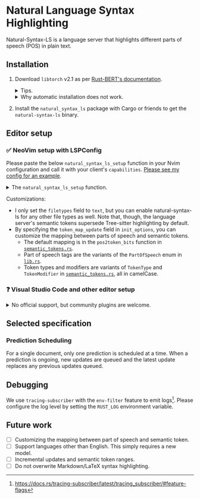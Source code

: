 # Natural Language Syntax Highlighting

Natural-Syntax-LS is a language server that highlights different parts of
speech (POS) in plain text.

## Installation

1. Download `libtorch` v2.1 as per
    [Rust-BERT's documentation][download-torch].
    <details><summary>Tips.</summary>

    You can figure out the URL to download `libtorch` [in tch-rs' build
    script](https://github.com/LaurentMazare/tch-rs/blob/5480d6fd4be12e748e0d87555db54a5f6e74edf2/torch-sys/build.rs#L311).
    If you are too lazy to set up environment variables,
    you can simply download the libraries to `/usr/local/lib/`.

    </details>
    <details><summary>Why automatic installation does not work.</summary>

    Rust-BERT has an "automatic installation" option that
    uses tch-rs' build script to download `libtorch`.
    However,
    the binary produced this way does not run because that `libtorch` is not on
    `LD_LIBRARY_PATH`.
    Alternatively, you could statically link `libtorch`,
    but that would
    [require you to download `libtorch` yourself][tch-static-linking] anyway.

    </details>
1. Install the `natural_syntax_ls` package with Cargo or friends to
    get the `natural-syntax-ls` binary.

## Editor setup

### ✅ NeoVim setup with LSPConfig

Please paste the below `natural_syntax_ls_setup` function in
your Nvim configuration and call it with your client's `capabilities`.
[Please see my config for an
example](https://github.com/SichangHe/.config/blob/b0961205a060d3588f56e97fd066a35424fe64a9/nvim/lua/plugins/lsp.lua#L301).

<details><summary>The <code>natural_syntax_ls_setup</code> function.</summary>

```lua
local function natural_syntax_ls_setup(capabilities)
    local lspconfig = require('lspconfig')
    require('lspconfig.configs')['natural_syntax_ls'] = {
        default_config = {
            cmd = { 'natural-syntax-ls' },
            filetypes = { 'text' },
            single_file_support = true,
        },
        docs = {
            description = [[The Natural Syntax Language Server for highlighting parts of speech.]],
        },
    }
    lspconfig['natural_syntax_ls'].setup {
        capabilities,
        init_options = {
            token_map_update = {
                -- Customize your POS-token mapping here. E.g.:
                --[[
                -- Disable coordinating conjunctions highlighting.
                CC = vim.NIL, -- `nil` does not work because it gets ignored.
                -- Highlight wh-determiners as enum members without any modifiers.
                WDT = { type = "enumMember" },
                -- Highlight determiners as read-only classes.
                DT = { type = "class", modifiers = { "readonly" } },
                ]]
            },
        },
    }
end
```

</details>

Customizations:

- I only set the `filetypes` field to `text`,
    but you can enable natural-syntax-ls for any other file types as well.
    Note that, though,
    the language server's semantic tokens supersede Tree-sitter highlighting by
    default.
- By specifying the `token_map_update` field in `init_options`,
    you can customize the mapping between parts of speech and semantic tokens.
    - The default mapping is in the `pos2token_bits` function in
        [`semantic_tokens.rs`][semantic_tokens.rs].
    - Part of speech tags are the variants of the `PartOfSpeech` enum in
        [`lib.rs`](https://github.com/SichangHe/natural_syntax/blob/main/src/lib.rs).
    - Token types and modifiers are variants of `TokenType` and
        `TokenModifier` in [`semantic_tokens.rs`][semantic_tokens.rs],
        all in camelCase.

### ❓ Visual Studio Code and other editor setup

<details>
<summary>No official support, but community plugins are welcome.</summary>

I do not currently use VSCode and these other editors,
so I do not wish to maintain plugins for them.

However,
it should be straightforward to implement plugins for them since
Natural-Syntax-LS implements the Language Server Protocol (LSP).
So,
please feel free to make a plugin yourself and create an issue for me to
link it here.

</details>

## Selected specification

### Prediction Scheduling

For a single document, only one prediction is scheduled at a time.
When a prediction is ongoing,
new updates are queued and
the latest update replaces any previous updates queued.

## Debugging

We use `tracing-subscriber` with the `env-filter` feature to
emit logs[^tracing-env-filter].
Please configure the log level by setting the `RUST_LOG` environment variable.

## Future work

- [ ] Customizing the mapping between part of speech and semantic token.
- [ ] Support languages other than English. This simply requires a new model.
- [ ] Incremental updates and semantic token ranges.
- [ ] Do not overwrite Markdown/LaTeX syntax highlighting.

[^tracing-env-filter]: <https://docs.rs/tracing-subscriber/latest/tracing_subscriber/#feature-flags>

[download-torch]: https://docs.rs/rust-bert/0.22.0/rust_bert/#manual-installation-recommended
[semantic_tokens.rs]: https://github.com/SichangHe/natural_syntax/blob/main/natural_syntax_ls/src/semantic_tokens.rs
[tch-static-linking]: https://github.com/LaurentMazare/tch-rs/tree/v2.1?tab=readme-ov-file#static-linking
